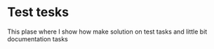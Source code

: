# Test tesks
This plase where I show how make solution on test tasks and little bit documentation tasks
